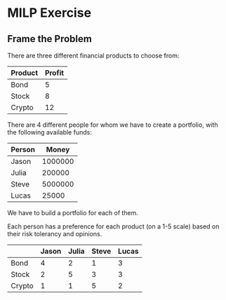 # MILP Exercise

## Frame the Problem

There are three different financial products to choose from:

|Product|Profit|
|-------|------|
|Bond   |5     |
|Stock  |8     |
|Crypto |12    |

There are 4 different people for whom we have to create a portfolio, with the following available funds:

|Person|Money   |
|------|--------|
|Jason |1000000 |
|Julia |200000  |
|Steve |5000000 |
|Lucas |25000   |

We have to build a portfolio for each of them.

Each person has a preference for each product (on a 1-5 scale) based on their risk tolerancy and opinions.

|	|Jason|Julia|Steve|Lucas|
|-------|-----|-----|-----|-----|
|Bond   |4    |2    |1    |3    |
|Stock  |2    |5    |3    |3    |
|Crypto |1    |1    |5    |2    |


